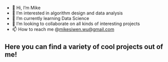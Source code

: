 - 👋 Hi, I’m Mike
- 👀 I’m interested in algorithm design and data analysis
- 🌱 I’m currently learning Data Science
- 💞️ I’m looking to collaborate on all kinds of interesting projects
- 📫 How to reach me @mikesiwen.wu@gmail.com

<h2>Here you can find a variety of cool projects out of me!</h2>
<!---
miketuoba/miketuoba is a ✨ special ✨ repository because its `README.md` (this file) appears on your GitHub profile.
You can click the Preview link to take a look at your changes.
--->
